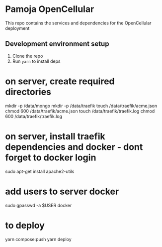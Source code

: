 # Pamoja OpenCellular

This repo contains the services and dependencies for the OpenCellular deployment

## Development environment setup

1. Clone the repo
2. Run `yarn` to install deps

# on server, create required directories
mkdir -p /data/mongo
mkdir -p /data/traefik
touch /data/traefik/acme.json
chmod 600 /data/traefik/acme.json
touch /data/traefik/traefik.log
chmod 600 /data/traefik/traefik.log

# on server, install traefik dependencies and docker - dont forget to docker login
sudo apt-get install apache2-utils

# add users to server docker
sudo gpasswd -a $USER docker

# to deploy
yarn compose:push
yarn deploy <user> <server-ip>

